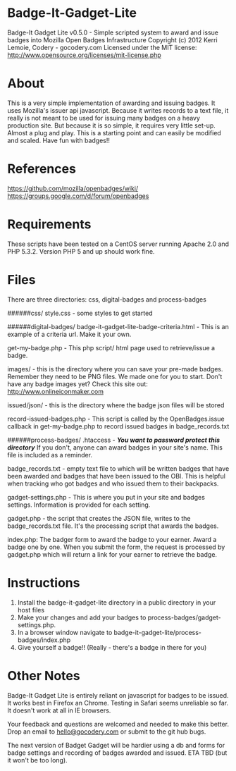 Badge-It-Gadget-Lite
====================

Badge-It Gadget Lite v0.5.0 - Simple scripted system to award and issue badges into Mozilla Open Badges Infrastructure
Copyright (c) 2012 Kerri Lemoie, Codery - gocodery.com
Licensed under the MIT license: http://www.opensource.org/licenses/mit-license.php

About
=====
This is a very simple implementation of awarding and issuing badges. It uses Mozilla's issuer api javascript. Because it writes records to a text file, it really is not meant to be used for issuing many badges on a heavy production site. But because it is so simple, it requires very little set-up. Almost a plug and play. This is a starting point and can easily be modified and scaled. Have fun with badges!!


References
==========
https://github.com/mozilla/openbadges/wiki/
https://groups.google.com/d/forum/openbadges


Requirements
============
These scripts have been tested on a CentOS server running Apache 2.0 and PHP 5.3.2. Version PHP 5 and up should work fine.


Files
============
There are three directories: css, digital-badges and process-badges

######css/
style.css - some styles to get started


######digital-badges/
badge-it-gadget-lite-badge-criteria.html - This is an example of a criteria url. Make it your own.

get-my-badge.php - This php script/ html page used to retrieve/issue a badge. 

images/ - this is the directory where you can save your pre-made badges. Remember they need to be PNG files. We made one for you to start. Don't have any badge images yet? Check this site out: http://www.onlineiconmaker.com 

issued/json/ - this is the directory where the badge json files will be stored

record-issued-badges.php - This script is called by the OpenBadges.issue callback in get-my-badge.php to record issued badges in badge_records.txt



######process-badges/
.htaccess - ***You want to password protect this directory*** If you don't, anyone can award badges in your site's name. This file is included as a reminder.

badge_records.txt - empty text file to which will be written badges that have been awarded and badges that have been issued to the OBI. This is helpful when tracking who got badges and who issued them to their backpacks.

gadget-settings.php - This is where you put in your site and badges settings. Information is provided for each setting.

gadget.php - the script that creates the JSON file, writes to the badge_records.txt file. It's the processing script that awards the badges.  

index.php: The badger form to award the badge to your earner. Award a badge one by one. When you submit the form, the request is processed by gadget.php which will return a link for your earner to retrieve the badge.


Instructions
============

1. Install the badge-it-gadget-lite directory in a public directory in your host files
2. Make your changes and add your badges to process-badges/gadget-settings.php.
3. In a browser window navigate to badge-it-gadget-lite/process-badges/index.php
4. Give yourself a badge!! (Really - there's a badge in there for you)


Other Notes
===========

Badge-It Gadget Lite is entirely reliant on javascript for badges to be issued. It works best in Firefox an Chrome. Testing in Safari seems unreliable so far. It doesn't work at all in IE browsers.

Your feedback and questions are welcomed and needed to make this better. Drop an email to hello@gocodery.com or submit to the git hub bugs.

The next version of Badget Gadget will be hardier using a db and forms for badge settings and recording of badges awarded and issued. ETA TBD (but it won't be too long).
